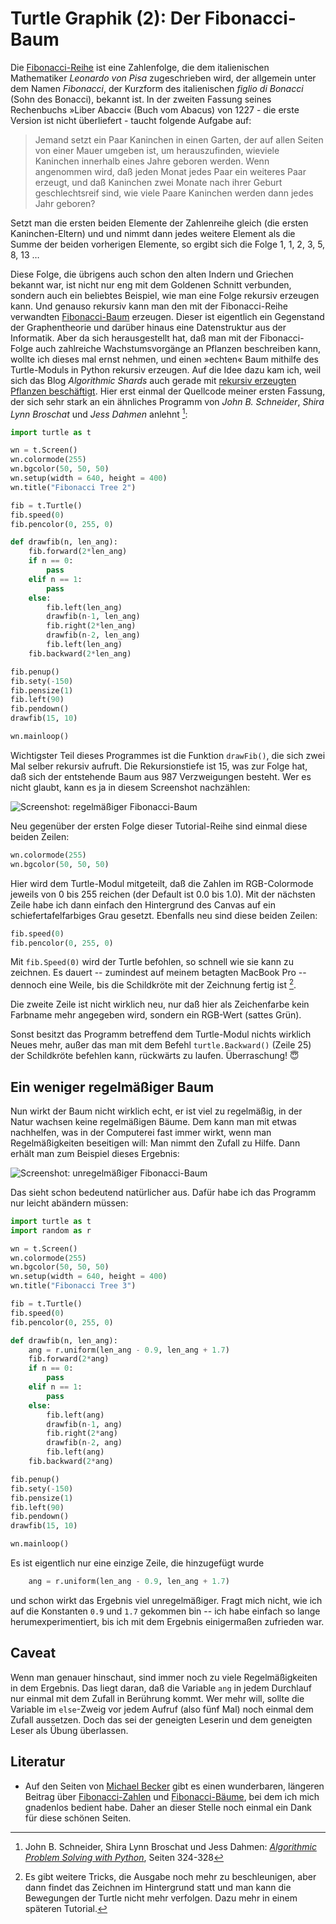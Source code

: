 # Turtle Graphik (2): Der Fibonacci-Baum

Die [Fibonacci-Reihe](https://de.wikipedia.org/wiki/Fibonacci-Folge) ist eine Zahlenfolge, die dem italienischen Mathematiker *Leonardo von Pisa* zugeschrieben wird, der allgemein unter dem Namen *Fibonacci*, der Kurzform des italienischen *figlio di Bonacci* (Sohn des Bonacci), bekannt ist. In der zweiten Fassung seines Rechenbuchs »Liber Abacci« (Buch vom Abacus) von 1227 - die erste Version ist nicht überliefert - taucht folgende Aufgabe auf:

>Jemand setzt ein Paar Kaninchen in einen Garten, der auf allen Seiten von einer Mauer umgeben ist, um herauszufinden, wieviele Kaninchen innerhalb eines Jahre geboren werden. Wenn angenommen wird, daß jeden Monat jedes Paar ein weiteres Paar erzeugt, und daß Kaninchen zwei Monate nach ihrer Geburt geschlechtsreif sind, wie viele Paare Kaninchen werden dann jedes Jahr geboren?

Setzt man die ersten beiden Elemente der Zahlenreihe gleich (die ersten Kaninchen-Eltern) und und nimmt dann jedes weitere Element als die Summe der beiden vorherigen Elemente, so ergibt sich die Folge 1, 1, 2, 3, 5, 8, 13 …

Diese Folge, die übrigens auch schon den alten Indern und Griechen bekannt war, ist nicht nur eng mit dem Goldenen Schnitt verbunden, sondern auch ein beliebtes Beispiel, wie man eine Folge rekursiv erzeugen kann. Und genauso rekursiv kann man den mit der Fibonacci-Reihe verwandten [Fibonacci-Baum](https://de.wikipedia.org/wiki/Fibonacci-Baum) erzeugen. Dieser ist eigentlich ein Gegenstand der Graphentheorie und darüber hinaus eine Datenstruktur aus der Informatik. Aber da sich herausgestellt hat, daß man mit der Fibonacci-Folge auch zahlreiche Wachstumsvorgänge an Pflanzen beschreiben kann, wollte ich dieses mal ernst nehmen, und einen »echten« Baum mithilfe des Turtle-Moduls in Python rekursiv erzeugen. Auf die Idee dazu kam ich, weil sich das Blog *Algorithmic Shards* auch gerade mit [rekursiv erzeugten Pflanzen beschäftigt](http://blog.doxanthropos.com/). Hier erst einmal der Quellcode meiner ersten Fassung, der sich sehr stark an ein ähnliches Programm von *John B. Schneider*, *Shira Lynn Broschat* und *Jess Dahmen* anlehnt [^t2fn01]:

[^t2fn01]: John B. Schneider, Shira Lynn Broschat und Jess Dahmen: *[Algorithmic Problem Solving with Python](http://www.eecs.wsu.edu/~schneidj/swan/index.php)*, Seiten 324-328

~~~python
import turtle as t

wn = t.Screen()
wn.colormode(255)
wn.bgcolor(50, 50, 50)
wn.setup(width = 640, height = 400)
wn.title("Fibonacci Tree 2")

fib = t.Turtle()
fib.speed(0)
fib.pencolor(0, 255, 0)

def drawfib(n, len_ang):
    fib.forward(2*len_ang)
    if n == 0:
        pass
    elif n == 1:
        pass
    else:
        fib.left(len_ang)
        drawfib(n-1, len_ang)
        fib.right(2*len_ang)
        drawfib(n-2, len_ang)
        fib.left(len_ang)
    fib.backward(2*len_ang)

fib.penup()
fib.sety(-150)
fib.pensize(1)
fib.left(90)
fib.pendown()
drawfib(15, 10)

wn.mainloop()
~~~

Wichtigster Teil dieses Programmes ist die Funktion `drawFib()`, die sich zwei Mal selber rekursiv aufruft. Die Rekursionstiefe ist 15, was zur Folge hat, daß sich der entstehende Baum aus 987 Verzweigungen besteht. Wer es nicht glaubt, kann es ja in diesem Screenshot nachzählen:

![Screenshot: regelmäßiger Fibonacci-Baum](images/fibtree2.png)

Neu gegenüber der ersten Folge dieser Tutorial-Reihe sind einmal diese beiden Zeilen:

~~~python
wn.colormode(255)
wn.bgcolor(50, 50, 50)
~~~

Hier wird dem Turtle-Modul mitgeteilt, daß die Zahlen im RGB-Colormode jeweils von 0 bis 255 reichen (der Default ist 0.0 bis 1.0). Mit der nächsten Zeile habe ich dann einfach den Hintergrund des Canvas auf ein schiefertafelfarbiges Grau gesetzt. Ebenfalls neu sind diese beiden Zeilen:

~~~python
fib.speed(0)
fib.pencolor(0, 255, 0)
~~~

Mit `fib.Speed(0)` wird der Turtle befohlen, so schnell wie sie kann zu zeichnen. Es dauert -- zumindest auf meinem betagten MacBook Pro -- dennoch eine Weile, bis die Schildkröte mit der Zeichnung fertig ist [^t2fn02].

[^t2fn02]: Es gibt weitere Tricks, die Ausgabe noch mehr zu beschleunigen, aber dann findet das Zeichnen im Hintergrund statt und man kann die Bewegungen der Turtle nicht mehr verfolgen. Dazu mehr in einem späteren Tutorial.

Die zweite Zeile ist nicht wirklich neu, nur daß hier als Zeichenfarbe kein Farbname mehr angegeben wird, sondern ein RGB-Wert (sattes Grün).

Sonst besitzt das Programm betreffend dem Turtle-Modul nichts wirklich Neues mehr, außer das man mit dem Befehl `turtle.Backward()` (Zeile 25) der Schildkröte befehlen kann, rückwärts zu laufen. Überraschung! 😇

## Ein weniger regelmäßiger Baum

Nun wirkt der Baum nicht wirklich echt, er ist viel zu regelmäßig, in der Natur wachsen keine regelmäßigen Bäume. Dem kann man mit etwas nachhelfen, was in der Computerei fast immer wirkt, wenn man Regelmäßigkeiten beseitigen will: Man nimmt den Zufall zu Hilfe. Dann erhält man zum Beispiel dieses Ergebnis:

![Screenshot: unregelmäßiger Fibonacci-Baum](images/fibtree3.png)

Das sieht schon bedeutend natürlicher aus. Dafür habe ich das Programm nur leicht abändern müssen:

~~~python
import turtle as t
import random as r

wn = t.Screen()
wn.colormode(255)
wn.bgcolor(50, 50, 50)
wn.setup(width = 640, height = 400)
wn.title("Fibonacci Tree 3")

fib = t.Turtle()
fib.speed(0)
fib.pencolor(0, 255, 0)

def drawfib(n, len_ang):
    ang = r.uniform(len_ang - 0.9, len_ang + 1.7)
    fib.forward(2*ang)
    if n == 0:
        pass
    elif n == 1:
        pass
    else:
        fib.left(ang)
        drawfib(n-1, ang)
        fib.right(2*ang)
        drawfib(n-2, ang)
        fib.left(ang)
    fib.backward(2*ang)

fib.penup()
fib.sety(-150)
fib.pensize(1)
fib.left(90)
fib.pendown()
drawfib(15, 10)

wn.mainloop()
~~~

Es ist eigentlich nur eine einzige Zeile, die hinzugefügt wurde

~~~python
    ang = r.uniform(len_ang - 0.9, len_ang + 1.7)
~~~

und schon wirkt das Ergebnis viel unregelmäßiger. Fragt mich nicht, wie ich auf die Konstanten `0.9` und `1.7` gekommen bin -- ich habe einfach so lange herumexperimentiert, bis ich mit dem Ergebnis einigermaßen zufrieden war.

## Caveat

Wenn man genauer hinschaut, sind immer noch zu viele Regelmäßigkeiten in dem Ergebnis. Das liegt daran, daß die Variable `ang` in jedem Durchlauf nur einmal mit dem Zufall in Berührung kommt. Wer mehr will, sollte die Variable im `else`-Zweig vor jedem Aufruf (also fünf Mal) noch einmal dem Zufall aussetzen. Doch das sei der geneigten Leserin und dem geneigten Leser als Übung überlassen.

## Literatur

- Auf den Seiten von [Michael Becker](http://www.ijon.de/index.html) gibt es einen wunderbaren, längeren Beitrag über [Fibonacci-Zahlen](http://www.ijon.de/mathe/fibonacci/node2.html) und [Fibonacci-Bäume](http://www.ijon.de/mathe/fibonacci/node6.html), bei dem ich mich gnadenlos bedient habe. Daher an dieser Stelle noch einmal ein Dank für diese schönen Seiten.